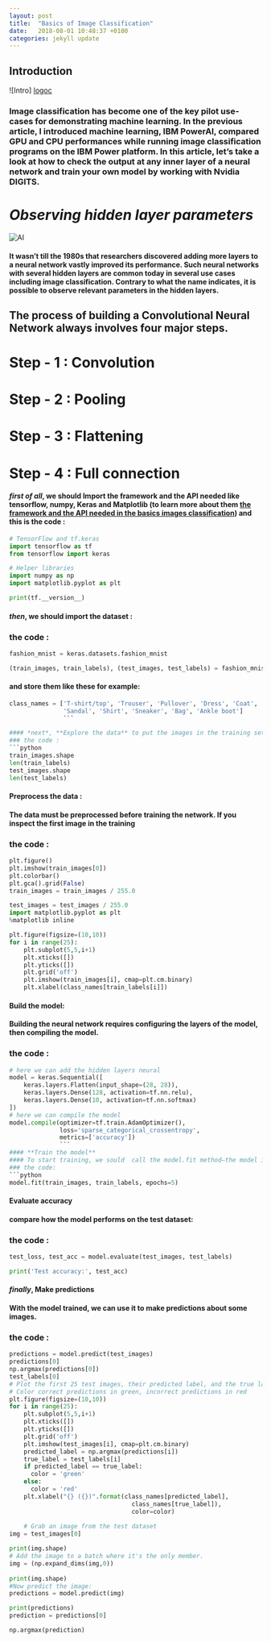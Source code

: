 ```yaml
---
layout: post
title:  "Basics of Image Classification"
date:   2018-08-01 10:48:37 +0100
categories: jekyll update
---
```


## **Introduction**

![Intro] [logoc]

[logoc]: https://gisgeography.com/wp-content/uploads/2014/07/image-classification-techniques-remote-sensing-678x322.jpg


### Image classification has become one of the key pilot use-cases for demonstrating machine learning. In the previous article, I introduced machine learning, IBM PowerAI, compared GPU and CPU performances while running image classification programs on the IBM Power platform. In this article, let’s take a look at how to check the output at any inner layer of a neural network and train your own model by working with Nvidia DIGITS.




# ***Observing hidden layer parameters***
![AI][logo1]

[logo1]: https://blog.webkid.io/content/images/old/neural-networks-in-javascript/nn_blog.png 

#### It wasn’t till the 1980s that researchers discovered adding more layers to a neural network vastly improved its performance. Such neural networks with several hidden layers are common today in several use cases including image classification. Contrary to what the name indicates, it is possible to observe relevant parameters in the hidden layers.



## The process of building a Convolutional Neural Network always involves four major steps.

# **Step - 1 : Convolution**
# **Step - 2 : Pooling**

# **Step - 3 : Flattening**

# **Step - 4 : Full connection**




#### *first of all*, we should **Import the framework and the API needed** like tensorflow, numpy, Keras and Matplotlib  (to learn more about them  [the framework and the API needed in the basics images classification](https://github.com/chabbiyosr/chabbiyosr.github.io/blob/master/_posts/2018-08-01-les%20biblioth%C3%A9ques-utilis%C3%A9es-dans-notre-environement-de-travail.markdown)) and this is the code  :


```python
# TensorFlow and tf.keras
import tensorflow as tf
from tensorflow import keras

# Helper libraries
import numpy as np
import matplotlib.pyplot as plt

print(tf.__version__)
``` 

#### *then*, we should **import the dataset** :
### the code :
```python
fashion_mnist = keras.datasets.fashion_mnist

(train_images, train_labels), (test_images, test_labels) = fashion_mnist.load_data()
````
#### and store them like these for example:
```python
class_names = ['T-shirt/top', 'Trouser', 'Pullover', 'Dress', 'Coat', 
               'Sandal', 'Shirt', 'Sneaker', 'Bag', 'Ankle boot']
               ```

#### *next*, **Explore the data** to put the images in the training set :
### the code :
```python
train_images.shape
len(train_labels)
test_images.shape
len(test_labels)
```

#### **Preprocess the data** : 
#### The data must be preprocessed before training the network. If you inspect the first image in the training

### the code :

```python
plt.figure()
plt.imshow(train_images[0])
plt.colorbar()
plt.gca().grid(False)
train_images = train_images / 255.0

test_images = test_images / 255.0
import matplotlib.pyplot as plt
%matplotlib inline

plt.figure(figsize=(10,10))
for i in range(25):
    plt.subplot(5,5,i+1)
    plt.xticks([])
    plt.yticks([])
    plt.grid('off')
    plt.imshow(train_images[i], cmap=plt.cm.binary)
    plt.xlabel(class_names[train_labels[i]])

```

#### **Build the model**:
#### Building the neural network requires configuring the layers of the model, then compiling the model.

### the code :

```python
# here we can add the hidden layers neural
model = keras.Sequential([
    keras.layers.Flatten(input_shape=(28, 28)),
    keras.layers.Dense(128, activation=tf.nn.relu),
    keras.layers.Dense(10, activation=tf.nn.softmax)
])
# here we can compile the model 
model.compile(optimizer=tf.train.AdamOptimizer(), 
              loss='sparse_categorical_crossentropy',
              metrics=['accuracy']) 
              ```
#### **Train the model**
#### To start training, we sould  call the model.fit method—the model is "fit" to the training data:
### the code:
```python
model.fit(train_images, train_labels, epochs=5)
```

#### **Evaluate accuracy**
#### compare how the model performs on the test dataset:

### the code :
```python
test_loss, test_acc = model.evaluate(test_images, test_labels)

print('Test accuracy:', test_acc)
```

#### *finally*, **Make predictions**
#### With the model trained, we can use it to make predictions about some images. 
### the code :
```python
predictions = model.predict(test_images)
predictions[0]
np.argmax(predictions[0])
test_labels[0]
# Plot the first 25 test images, their predicted label, and the true label
# Color correct predictions in green, incorrect predictions in red
plt.figure(figsize=(10,10))
for i in range(25):
    plt.subplot(5,5,i+1)
    plt.xticks([])
    plt.yticks([])
    plt.grid('off')
    plt.imshow(test_images[i], cmap=plt.cm.binary)
    predicted_label = np.argmax(predictions[i])
    true_label = test_labels[i]
    if predicted_label == true_label:
      color = 'green'
    else:
      color = 'red'
    plt.xlabel("{} ({})".format(class_names[predicted_label], 
                                  class_names[true_label]),
                                  color=color)
      
    # Grab an image from the test dataset
img = test_images[0]

print(img.shape)
# Add the image to a batch where it's the only member.
img = (np.expand_dims(img,0))
​
print(img.shape)
#Now predict the image:
predictions = model.predict(img)

print(predictions)
prediction = predictions[0]

np.argmax(prediction)
```
